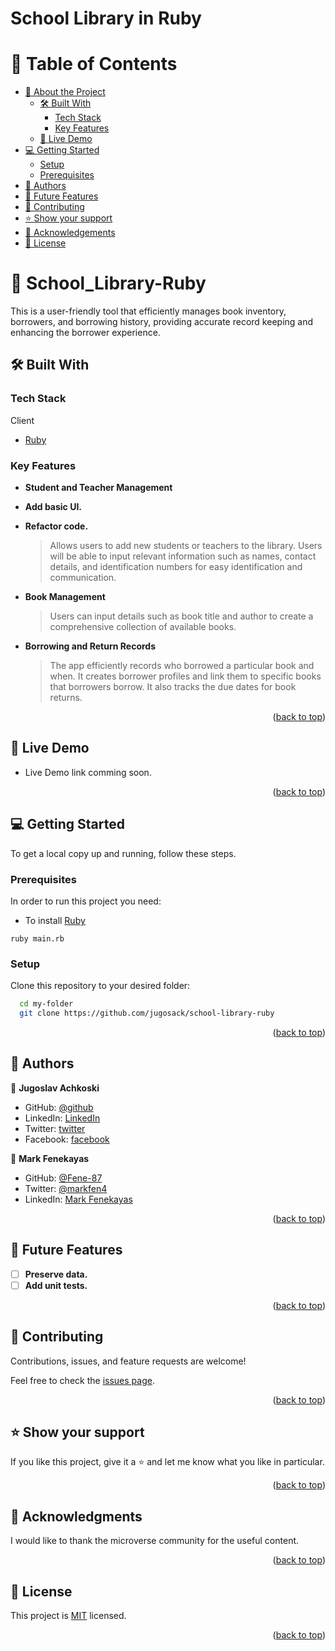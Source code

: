 # School Library in Ruby

<a name="readme-top"></a>

# 📗 Table of Contents

- [📖 About the Project](#about-project)
  - [🛠 Built With](#built-with)
    - [Tech Stack](#tech-stack)
    - [Key Features](#key-features)
  - [🚀 Live Demo](#live-demo)
- [💻 Getting Started](#getting-started)
  - [Setup](#setup)
  - [Prerequisites](#prerequisites)
- [👥 Authors](#authors)
- [🔭 Future Features](#future-features)
- [🤝 Contributing](#contributing)
- [⭐️ Show your support](#support)
- [🙏 Acknowledgements](#acknowledgements)
- [📝 License](#license)

# 📖 School_Library-Ruby<a name="about-project"></a>

This is a user-friendly tool that efficiently manages book inventory, borrowers, and borrowing history, providing accurate record keeping and enhancing the borrower experience.

## 🛠 Built With <a name="built-with"></a>

### Tech Stack <a name="tech-stack"></a>

<summary>Client</summary>
  <ul>
    <li><a href="https://www.ruby-lang.org/en/documentation/">Ruby</a></li>
  </ul>
</details>

### Key Features <a name="key-features"></a>

- **Student and Teacher Management**
- **Add basic UI.**
- **Refactor code.**

  > Allows users to add new students or teachers to the library. Users will be able to input relevant information such as names, contact details, and identification numbers for easy identification and communication.

- **Book Management**

  > Users can input details such as book title and author to create a comprehensive collection of available books.

- **Borrowing and Return Records**
  > The app efficiently records who borrowed a particular book and when. It creates borrower profiles and link them to specific books that borrowers borrow. It also tracks the due dates for book returns.

<p align="right">(<a href="#readme-top">back to top</a>)</p>

## 🚀 Live Demo <a name="live-demo"></a>

- Live Demo link comming soon.

<p align="right">(<a href="#readme-top">back to top</a>)</p>

## 💻 Getting Started <a name="getting-started"></a>

To get a local copy up and running, follow these steps.

### Prerequisites

In order to run this project you need:

- To install [Ruby](https://www.ruby-lang.org/en/documentation/installation/)
```
ruby main.rb
```

### Setup

Clone this repository to your desired folder:

```sh
  cd my-folder
  git clone https://github.com/jugosack/school-library-ruby
```

<p align="right">(<a href="#readme-top">back to top</a>)</p>

<!-- AUTHORS -->

## 👥 Authors <a name="authors"></a>

<a name="authors"></a>

👤 **Jugoslav Achkoski**

- GitHub: [@github](https://github.com/jugosack)
- LinkedIn: [LinkedIn](https://www.linkedin.com/in/jugoslavachkoski/)
- Twitter: [twitter](https://twitter.com/Jugoslav_A)
- Facebook: [facebook](https://www.facebook.com/jugoslav.ackoski/)

👤 **Mark Fenekayas**

- GitHub: [@Fene-87](https://github.com/Fene-87)
- Twitter: [@markfen4](https://twitter.com/markfen4)
- LinkedIn: [Mark Fenekayas](https://www.linkedin.com/in/mark-fenekayas-67378220b/)

<p align="right">(<a href="#readme-top">back to top</a>)</p>

## 🔭 Future Features <a name="future-features"></a>

- [ ] **Preserve data.**
- [ ] **Add unit tests.**

<p align="right">(<a href="#readme-top">back to top</a>)</p>

## 🤝 Contributing <a name="contributing"></a>

Contributions, issues, and feature requests are welcome!

Feel free to check the [issues page](https://github.com/jugosack/school-library-ruby/issues).

<p align="right">(<a href="#readme-top">back to top</a>)</p>

## ⭐️ Show your support <a name="support"></a>

If you like this project, give it a ⭐️ and let me know what you like in particular.

<p align="right">(<a href="#readme-top">back to top</a>)</p>

<!-- ACKNOWLEDGEMENTS -->

## 🙏 Acknowledgments <a name="acknowledgements"></a>

I would like to thank the microverse community for the useful content.

<p align="right">(<a href="#readme-top">back to top</a>)</p>

## 📝 License <a name="license"></a>

This project is [MIT](./LICENSE) licensed.

<p align="right">(<a href="#readme-top">back to top</a>)</p>
